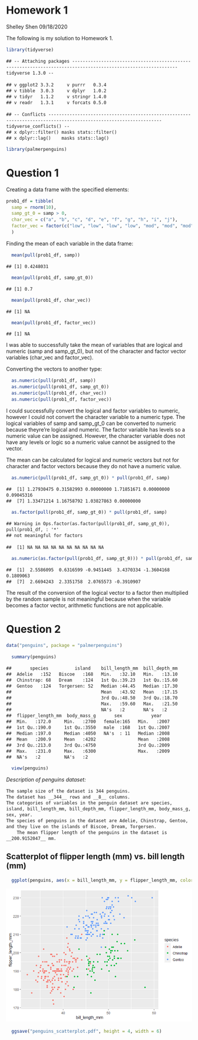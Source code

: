 Homework 1
================
Shelley Shen
09/18/2020

The following is my solution to Homework 1.

``` r
library(tidyverse)
```

    ## -- Attaching packages -------------------------------------------------------------------------------------------------------------- tidyverse 1.3.0 --

    ## v ggplot2 3.3.2     v purrr   0.3.4
    ## v tibble  3.0.3     v dplyr   1.0.2
    ## v tidyr   1.1.2     v stringr 1.4.0
    ## v readr   1.3.1     v forcats 0.5.0

    ## -- Conflicts ----------------------------------------------------------------------------------------------------------------- tidyverse_conflicts() --
    ## x dplyr::filter() masks stats::filter()
    ## x dplyr::lag()    masks stats::lag()

``` r
library(palmerpenguins)
```

# Question 1

Creating a data frame with the specified elements:

``` r
prob1_df = tibble(
  samp = rnorm(10), 
  samp_gt_0 = samp > 0, 
  char_vec = c("a", "b", "c", "d", "e", "f", "g", "h", "i", "j"),
  factor_vec = factor(c("low", "low", "low", "low", "mod", "mod", "mod", "high", "high", "high"))
  )
```

Finding the mean of each variable in the data frame:

``` r
  mean(pull(prob1_df, samp))
```

    ## [1] 0.4248031

``` r
  mean(pull(prob1_df, samp_gt_0))
```

    ## [1] 0.7

``` r
  mean(pull(prob1_df, char_vec))
```

    ## [1] NA

``` r
  mean(pull(prob1_df, factor_vec))
```

    ## [1] NA

I was able to successfully take the mean of variables that are logical
and numeric (samp and samp\_gt\_0), but not of the character and factor
vector variables (char\_vec and factor\_vec).

Converting the vectors to another type:

``` r
  as.numeric(pull(prob1_df, samp)) 
  as.numeric(pull(prob1_df, samp_gt_0))
  as.numeric(pull(prob1_df, char_vec))
  as.numeric(pull(prob1_df, factor_vec))
```

I could successfully convert the logical and factor variables to
numeric, however I could not convert the character variable to a numeric
type. The logical variables of samp and samp\_gt\_0 can be converted to
numeric because theyre’re logical and numeric. The factor variable has
levels so a numeric value can be assigned. However, the character
variable does not have any levels or logic so a numeric value cannot be
assigned to the vector.

The mean can be calculated for logical and numeric vectors but not for
character and factor vectors because they do not have a numeric value.

``` r
  as.numeric(pull(prob1_df, samp_gt_0)) * pull(prob1_df, samp)
```

    ##  [1] 1.27930475 0.31582993 0.00000000 1.71851671 0.00000000 0.09045316
    ##  [7] 1.33471214 1.16758792 1.03827863 0.00000000

``` r
  as.factor(pull(prob1_df, samp_gt_0)) * pull(prob1_df, samp)
```

    ## Warning in Ops.factor(as.factor(pull(prob1_df, samp_gt_0)), pull(prob1_df, : '*'
    ## not meaningful for factors

    ##  [1] NA NA NA NA NA NA NA NA NA NA

``` r
  as.numeric(as.factor(pull(prob1_df, samp_gt_0))) * pull(prob1_df, samp)
```

    ##  [1]  2.5586095  0.6316599 -0.9451445  3.4370334 -1.3604168  0.1809063
    ##  [7]  2.6694243  2.3351758  2.0765573 -0.3910907

The result of the conversion of the logical vector to a factor then
multiplied by the random sample is not meaningful because when the
variable becomes a factor vector, arithmetic functions are not
applicable.

# Question 2

``` r
data("penguins", package = "palmerpenguins")
```

``` r
  summary(penguins)
```

    ##       species          island    bill_length_mm  bill_depth_mm  
    ##  Adelie   :152   Biscoe   :168   Min.   :32.10   Min.   :13.10  
    ##  Chinstrap: 68   Dream    :124   1st Qu.:39.23   1st Qu.:15.60  
    ##  Gentoo   :124   Torgersen: 52   Median :44.45   Median :17.30  
    ##                                  Mean   :43.92   Mean   :17.15  
    ##                                  3rd Qu.:48.50   3rd Qu.:18.70  
    ##                                  Max.   :59.60   Max.   :21.50  
    ##                                  NA's   :2       NA's   :2      
    ##  flipper_length_mm  body_mass_g       sex           year     
    ##  Min.   :172.0     Min.   :2700   female:165   Min.   :2007  
    ##  1st Qu.:190.0     1st Qu.:3550   male  :168   1st Qu.:2007  
    ##  Median :197.0     Median :4050   NA's  : 11   Median :2008  
    ##  Mean   :200.9     Mean   :4202                Mean   :2008  
    ##  3rd Qu.:213.0     3rd Qu.:4750                3rd Qu.:2009  
    ##  Max.   :231.0     Max.   :6300                Max.   :2009  
    ##  NA's   :2         NA's   :2

``` r
  view(penguins)
```

*Description of penguins dataset:*

    The sample size of the dataset is 344 penguins.
    The dataset has __344__ rows and __8__ columns. 
    The categories of variables in the penguin dataset are species, island, bill_length_mm, bill_depth_mm, flipper_length_mm, body_mass_g, sex, year. 
    The species of penguins in the dataset are Adelie, Chinstrap, Gentoo, and they live on the islands of Biscoe, Dream, Torgersen. 
        The mean flipper length of the penguins in the dataset is __200.9152047__ mm. 

## Scatterplot of flipper length (mm) vs. bill length (mm)

``` r
  ggplot(penguins, aes(x = bill_length_mm, y = flipper_length_mm, color = species)) + geom_point()
```

![](p8105_hw1_ss5932_files/figure-gfm/unnamed-chunk-8-1.png)<!-- -->

``` r
  ggsave("penguins_scatterplot.pdf", height = 4, width = 6)
```
